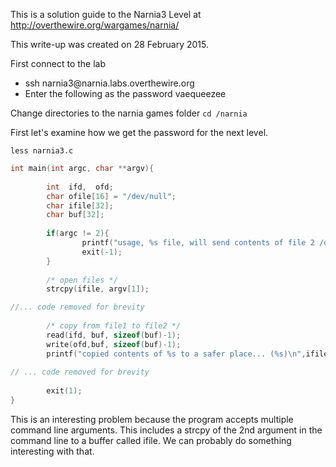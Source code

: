 This is a solution guide to the Narnia3 Level at 
http://overthewire.org/wargames/narnia/

This write-up was created on 28 February 2015.

First connect to the lab
<ul><li> ssh narnia3@narnia.labs.overthewire.org</li>
<li> Enter the following as the password vaequeezee</li></ul>

Change directories to the narnia games folder
```cd /narnia```

First let's examine how we get the password for the next level.

```less narnia3.c```

```c
int main(int argc, char **argv){
 
        int  ifd,  ofd;
        char ofile[16] = "/dev/null";
        char ifile[32];
        char buf[32];
 
        if(argc != 2){
                printf("usage, %s file, will send contents of file 2 /dev/null\n",argv[0]);
                exit(-1);
        }
 
        /* open files */
        strcpy(ifile, argv[1]);

//... code removed for brevity
 
        /* copy from file1 to file2 */
        read(ifd, buf, sizeof(buf)-1);
        write(ofd,buf, sizeof(buf)-1);
        printf("copied contents of %s to a safer place... (%s)\n",ifile,ofile);
 
// ... code removed for brevity
 
        exit(1);
}
```

This is an interesting problem because the program accepts multiple command line arguments.
This includes a strcpy of the 2nd argument in the command line to a buffer called ifile.
We can probably do something interesting with that.
